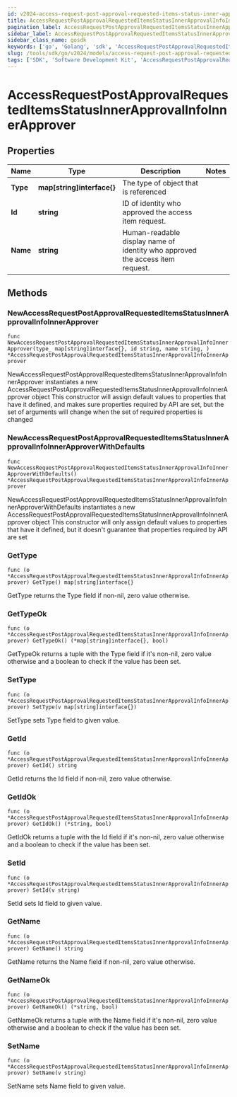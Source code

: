 ```yaml
---
id: v2024-access-request-post-approval-requested-items-status-inner-approval-info-inner-approver
title: AccessRequestPostApprovalRequestedItemsStatusInnerApprovalInfoInnerApprover
pagination_label: AccessRequestPostApprovalRequestedItemsStatusInnerApprovalInfoInnerApprover
sidebar_label: AccessRequestPostApprovalRequestedItemsStatusInnerApprovalInfoInnerApprover
sidebar_class_name: gosdk
keywords: ['go', 'Golang', 'sdk', 'AccessRequestPostApprovalRequestedItemsStatusInnerApprovalInfoInnerApprover', 'V2024AccessRequestPostApprovalRequestedItemsStatusInnerApprovalInfoInnerApprover'] 
slug: /tools/sdk/go/v2024/models/access-request-post-approval-requested-items-status-inner-approval-info-inner-approver
tags: ['SDK', 'Software Development Kit', 'AccessRequestPostApprovalRequestedItemsStatusInnerApprovalInfoInnerApprover', 'V2024AccessRequestPostApprovalRequestedItemsStatusInnerApprovalInfoInnerApprover']
---
```


# AccessRequestPostApprovalRequestedItemsStatusInnerApprovalInfoInnerApprover

## Properties

Name | Type | Description | Notes
------------ | ------------- | ------------- | -------------
**Type** | **map[string]interface{}** | The type of object that is referenced | 
**Id** | **string** | ID of identity who approved the access item request. | 
**Name** | **string** | Human-readable display name of identity who approved the access item request. | 

## Methods

### NewAccessRequestPostApprovalRequestedItemsStatusInnerApprovalInfoInnerApprover

`func NewAccessRequestPostApprovalRequestedItemsStatusInnerApprovalInfoInnerApprover(type_ map[string]interface{}, id string, name string, ) *AccessRequestPostApprovalRequestedItemsStatusInnerApprovalInfoInnerApprover`

NewAccessRequestPostApprovalRequestedItemsStatusInnerApprovalInfoInnerApprover instantiates a new AccessRequestPostApprovalRequestedItemsStatusInnerApprovalInfoInnerApprover object
This constructor will assign default values to properties that have it defined,
and makes sure properties required by API are set, but the set of arguments
will change when the set of required properties is changed

### NewAccessRequestPostApprovalRequestedItemsStatusInnerApprovalInfoInnerApproverWithDefaults

`func NewAccessRequestPostApprovalRequestedItemsStatusInnerApprovalInfoInnerApproverWithDefaults() *AccessRequestPostApprovalRequestedItemsStatusInnerApprovalInfoInnerApprover`

NewAccessRequestPostApprovalRequestedItemsStatusInnerApprovalInfoInnerApproverWithDefaults instantiates a new AccessRequestPostApprovalRequestedItemsStatusInnerApprovalInfoInnerApprover object
This constructor will only assign default values to properties that have it defined,
but it doesn't guarantee that properties required by API are set

### GetType

`func (o *AccessRequestPostApprovalRequestedItemsStatusInnerApprovalInfoInnerApprover) GetType() map[string]interface{}`

GetType returns the Type field if non-nil, zero value otherwise.

### GetTypeOk

`func (o *AccessRequestPostApprovalRequestedItemsStatusInnerApprovalInfoInnerApprover) GetTypeOk() (*map[string]interface{}, bool)`

GetTypeOk returns a tuple with the Type field if it's non-nil, zero value otherwise
and a boolean to check if the value has been set.

### SetType

`func (o *AccessRequestPostApprovalRequestedItemsStatusInnerApprovalInfoInnerApprover) SetType(v map[string]interface{})`

SetType sets Type field to given value.


### GetId

`func (o *AccessRequestPostApprovalRequestedItemsStatusInnerApprovalInfoInnerApprover) GetId() string`

GetId returns the Id field if non-nil, zero value otherwise.

### GetIdOk

`func (o *AccessRequestPostApprovalRequestedItemsStatusInnerApprovalInfoInnerApprover) GetIdOk() (*string, bool)`

GetIdOk returns a tuple with the Id field if it's non-nil, zero value otherwise
and a boolean to check if the value has been set.

### SetId

`func (o *AccessRequestPostApprovalRequestedItemsStatusInnerApprovalInfoInnerApprover) SetId(v string)`

SetId sets Id field to given value.


### GetName

`func (o *AccessRequestPostApprovalRequestedItemsStatusInnerApprovalInfoInnerApprover) GetName() string`

GetName returns the Name field if non-nil, zero value otherwise.

### GetNameOk

`func (o *AccessRequestPostApprovalRequestedItemsStatusInnerApprovalInfoInnerApprover) GetNameOk() (*string, bool)`

GetNameOk returns a tuple with the Name field if it's non-nil, zero value otherwise
and a boolean to check if the value has been set.

### SetName

`func (o *AccessRequestPostApprovalRequestedItemsStatusInnerApprovalInfoInnerApprover) SetName(v string)`

SetName sets Name field to given value.



